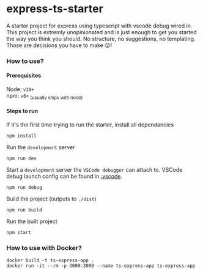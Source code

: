 # express-ts-starter

A starter project for express using typescript with vscode debug wired in. 
This project is extremly unopinionated and is just enough to get you started the way you think you should.
No structure, no suggestions, no templating. Those are decisions you have to make 😜!

### How to use?

#### Prerequisites 

Node: `v10+` <br>
npm: `v6+` <sub>(usually ships with node)</sub>

#### Steps to run

If it's the first time trying to run the starter, install all dependancies 
~~~terminal
npm install
~~~

Run the `development` server
~~~terminal
npm run dev
~~~

Start a `development` server the `VSCode debugger` can attach to. VSCode debug launch config can be found in [.vscode](.vscode). 
~~~terminal
npm run debug
~~~

Build the project (outputs to `./dist`)
~~~terminal
npm run build
~~~

Run the built project
~~~terminal
npm start
~~~

### How to use with Docker?

~~~terminal
docker build -t ts-express-app .
docker run -it --rm -p 3000:3000 --name ts-express-app ts-express-app
~~~
